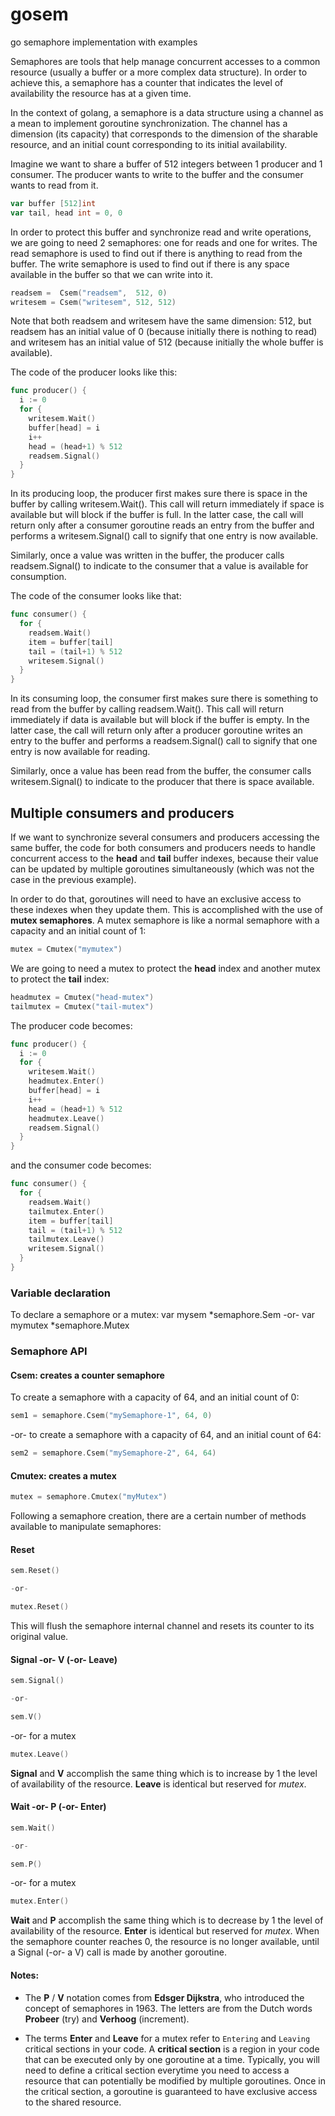 # gosem
go semaphore implementation with examples

Semaphores are tools that help manage concurrent accesses to a common resource (usually a buffer or a more complex data structure). In order to achieve this, a semaphore has a counter that indicates the level of availability the resource has at a given time.

In the context of golang, a semaphore is a data structure using a channel as a mean to implement goroutine synchronization. The channel has a dimension (its capacity) that corresponds to the dimension of the sharable resource, and an initial count corresponding to its initial availability.

Imagine we want to share a buffer of 512 integers between 1 producer and 1 consumer. The producer wants to write to the buffer and the consumer wants to read from it.

```go
var buffer [512]int
var tail, head int = 0, 0
```

In order to protect this buffer and synchronize read and write operations, we are going to need 2 semaphores: one for reads and one for writes. The read semaphore is used to find out if there is anything to read from the buffer. The write semaphore is used to find out if there is any space available in the buffer so that we can write into it.

```go
readsem =  Csem("readsem",  512, 0)
writesem = Csem("writesem", 512, 512)
```

Note that both readsem and writesem have the same dimension: 512, but readsem has an initial value of 0 (because initially there is nothing to read) and writesem has an initial value of 512 (because initially the whole buffer is available).

The code of the producer looks like this:
```go
func producer() {
  i := 0
  for {
    writesem.Wait()
    buffer[head] = i
    i++
    head = (head+1) % 512
    readsem.Signal()
  }
}
```
In its producing loop, the producer first makes sure there is space in the buffer by calling writesem.Wait(). This call will return immediately if space is available but will block if the buffer is full. In the latter case, the call will return only after a consumer goroutine reads an entry from the buffer and performs a writesem.Signal() call to signify that one entry is now available.

Similarly, once a value was written in the buffer, the producer calls readsem.Signal() to indicate to the consumer that a value is available for consumption.

The code of the consumer looks like that:
```go
func consumer() {
  for {
    readsem.Wait()
    item = buffer[tail]
    tail = (tail+1) % 512
    writesem.Signal()
  }
}
```
In its consuming loop, the consumer first makes sure there is something to read from the buffer by calling readsem.Wait(). This call will return immediately if data is available but will block if the buffer is empty. In the latter case, the call will return only after a producer goroutine writes an entry to the buffer and performs a readsem.Signal() call to signify that one entry is now available for reading.

Similarly, once a value has been read from the buffer, the consumer calls writesem.Signal() to indicate to the producer that there is space available.


## Multiple consumers and producers
If we want to synchronize several consumers and producers accessing the same buffer, the code for both consumers and producers needs to handle concurrent access to the <b>head</b> and <b>tail</b> buffer indexes, because their value can be updated by multiple goroutines simultaneously (which was not the case in the previous example).

In order to do that, goroutines will need to have an exclusive access to these indexes when they update them. This is accomplished with the use of <b>mutex semaphores</b>. A mutex semaphore is like a normal semaphore with a capacity and an initial count of 1:

```go
mutex = Cmutex("mymutex")
```
We are going to need a mutex to protect the <b>head</b> index and another mutex to protect the <b>tail</b> index:

```go
headmutex = Cmutex("head-mutex")
tailmutex = Cmutex("tail-mutex")
```

The producer code becomes:

```go
func producer() {
  i := 0
  for {
    writesem.Wait()
    headmutex.Enter()
    buffer[head] = i
    i++
    head = (head+1) % 512
    headmutex.Leave()
    readsem.Signal()
  }
}
```

and the consumer code becomes:

```go
func consumer() {
  for {
    readsem.Wait()
    tailmutex.Enter()
    item = buffer[tail]
    tail = (tail+1) % 512
    tailmutex.Leave()
    writesem.Signal()
  }
}
```
### Variable declaration
To declare a semaphore or a mutex:
var mysem *semaphore.Sem
-or-
var mymutex *semaphore.Mutex

### Semaphore API

#### Csem: creates a counter semaphore

To create a semaphore with a capacity of 64, and an initial count of 0:
```go
sem1 = semaphore.Csem("mySemaphore-1", 64, 0)
```
-or- to create a semaphore with a capacity of 64, and an initial count of 64:
```go
sem2 = semaphore.Csem("mySemaphore-2", 64, 64)
```

#### Cmutex: creates a mutex  
```go
mutex = semaphore.Cmutex("myMutex")
```

Following a semaphore creation, there are a certain number of methods available to manipulate semaphores:

#### Reset
```go
sem.Reset()

-or-

mutex.Reset()
```

This will flush the semaphore internal channel and resets its counter to its original value.

#### Signal -or- V (-or- Leave)
```go
sem.Signal()

-or-

sem.V()
```
-or- for a mutex

```go
mutex.Leave()
```
<b>Signal</b> and <b>V</b> accomplish the same thing which is to increase by 1 the level of availability of the resource. <b>Leave</b> is identical but reserved for <i>mutex</i>.

#### Wait -or- P (-or- Enter)
```go
sem.Wait()

-or-

sem.P()
```
-or- for a mutex

```go
mutex.Enter()
```
<b>Wait</b> and <b>P</b> accomplish the same thing which is to decrease by 1 the level of availability of the resource. <b>Enter</b> is identical but reserved for <i>mutex</i>. When the semaphore counter reaches 0, the resource is no longer available, until a Signal (-or- a V) call is made by another goroutine.

#### Notes:
- The <b>P</b> / <b>V</b> notation comes from <b>Edsger Dijkstra</b>, who introduced the concept of semaphores in 1963. The letters are from the Dutch words <b>Probeer</b> (try) and <b>Verhoog</b> (increment).

- The terms <b>Enter</b> and <b>Leave</b> for a mutex refer to ```Entering``` and ```Leaving``` critical sections in your code. A <b>critical section</b> is a region in your code that can be executed only by one goroutine at a time. Typically, you will need to define a critical section everytime you need to access a resource that can potentially be modified by multiple goroutines. Once in the critical section, a goroutine is guaranteed to have exclusive access to the shared resource.

